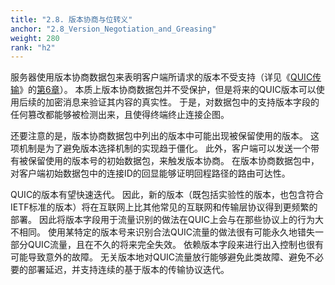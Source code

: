 ```yaml
---
title: "2.8. 版本协商与位转义"
anchor: "2.8_Version_Negotiation_and_Greasing"
weight: 280
rank: "h2"
---
```


服务器使用版本协商数据包来表明客户端所请求的版本不受支持（详见《[QUIC传输](../RFC9000_Chinese_Simplified)》的[第6章](../RFC9000_Chinese_Simplified/#6_Version_Negotiation)）。
本质上版本协商数据包并不受保护，但是将来的QUIC版本可以使用后续的加密消息来验证其内容的真实性。
于是，对数据包中的支持版本字段的任何篡改都能够被检测出来，且使得终端终止连接企图。

还要注意的是，版本协商数据包中列出的版本中可能出现被保留使用的版本。
这项机制是为了避免版本选择机制的实现趋于僵化。
此外，客户端可以发送一个带有被保留使用的版本号的初始数据包，来触发版本协商。
在版本协商数据包中，对客户端初始数据包中的连接ID的回显能够证明回程路径的路由可达性。

QUIC的版本有望快速迭代。
因此，新的版本（既包括实验性的版本，也包含符合IETF标准的版本）将在互联网上比其他常见的互联网和传输层协议得到更频繁的部署。
因此将版本字段用于流量识别的做法在QUIC上会与在那些协议上的行为大不相同。
使用某特定的版本号来识别合法QUIC流量的做法很有可能永久地错失一部分QUIC流量，且在不久的将来完全失效。
依赖版本字段来进行出入控制也很有可能导致意外的故障。
无关版本地对QUIC流量放行能够避免此类故障、避免不必要的部署延迟，并支持连续的基于版本的传输协议迭代。
